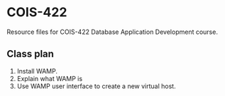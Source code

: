 # COIS-422
Resource files for COIS-422 Database Application Development course.

## Class plan
1) Install WAMP.
2) Explain what WAMP is
3) Use WAMP user interface to create a new virtual host. 
